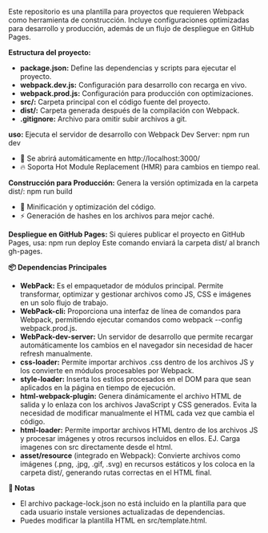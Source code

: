 Este repositorio es una plantilla para proyectos que requieren Webpack como herramienta de construcción. Incluye configuraciones optimizadas para desarrollo y producción, además de un flujo de despliegue en GitHub Pages.


**Estructura del proyecto:**

- **package.json:** Define las dependencias y scripts para ejecutar el proyecto.
- **webpack.dev.js:** Configuración para desarrollo con recarga en vivo.
- **webpack.prod.js:** Configuración para producción con optimizaciones.
- **src/:** Carpeta principal con el código fuente del proyecto.
- **dist/:** Carpeta generada después de la compilación con Webpack.
- **.gitignore:** Archivo para omitir subir archivos a git.

**uso:**
Ejecuta el servidor de desarrollo con Webpack Dev Server:
npm run dev

- 📌 Se abrirá automáticamente en http://localhost:3000/
- 🔥 Soporta Hot Module Replacement (HMR) para cambios en tiempo real.

**Construcción para Producción:**
Genera la versión optimizada en la carpeta dist/:
npm run build
- 🎯 Minificación y optimización del código.
- ⚡ Generación de hashes en los archivos para mejor caché.

**Despliegue en GitHub Pages:**
Si quieres publicar el proyecto en GitHub Pages, usa:
npm run deploy
Este comando enviará la carpeta dist/ al branch gh-pages.

**📦 Dependencias Principales**
- **WebPack:** Es el empaquetador de módulos principal. Permite transformar, optimizar y gestionar archivos como JS, CSS e imágenes en un solo flujo de trabajo.
- **WebPack-cli:** Proporciona una interfaz de línea de comandos para Webpack, permitiendo ejecutar comandos como webpack --config webpack.prod.js.
- **WebPack-dev-server:** Un servidor de desarrollo que permite recargar automáticamente los cambios en el navegador sin necesidad de hacer refresh manualmente.
- **css-loader:** Permite importar archivos .css dentro de los archivos JS y los convierte en módulos procesables por Webpack.
- **style-loader:** Inserta los estilos procesados en el DOM para que sean aplicados en la página en tiempo de ejecución.
- **html-webpack-plugin:** Genera dinámicamente el archivo HTML de salida y lo enlaza con los archivos JavaScript y CSS generados. Evita la necesidad de modificar manualmente el HTML cada vez que cambia el código.
- **html-loader:** Permite importar archivos HTML dentro de los archivos JS y procesar imágenes y otros recursos incluidos en ellos. EJ. Carga imagenes con src directamente desde el html.
- **asset/resource** (integrado en Webpack): Convierte archivos como imágenes (.png, .jpg, .gif, .svg) en recursos estáticos y los coloca en la carpeta dist/, generando rutas correctas en el HTML final.

**📝 Notas**
- El archivo package-lock.json no está incluido en la plantilla para que cada usuario instale versiones actualizadas de dependencias.
- Puedes modificar la plantilla HTML en src/template.html.
